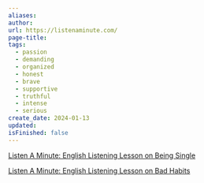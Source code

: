 ```yaml
---
aliases: 
author: 
url: https://listenaminute.com/
page-title: 
tags:
  - passion
  - demanding
  - organized
  - honest
  - brave
  - supportive
  - truthful
  - intense
  - serious
create_date: 2024-01-13
updated: 
isFinished: false
---
```

[Listen A Minute: English Listening Lesson on Being Single](https://listenaminute.com/b/being_single.html)

[Listen A Minute: English Listening Lesson on Bad Habits](https://listenaminute.com/b/bad_habits.html)

